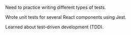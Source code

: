 Need to practice writing different types of tests.

Wrote unit tests for several React components using Jest.

Learned about test-driven development (TDD).